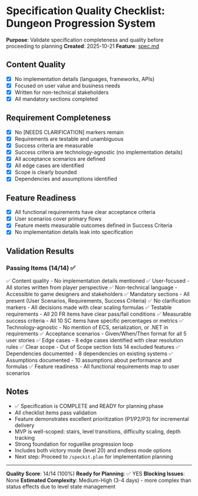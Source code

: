 # Specification Quality Checklist: Dungeon Progression System

**Purpose**: Validate specification completeness and quality before proceeding to planning
**Created**: 2025-10-21
**Feature**: [spec.md](../spec.md)

## Content Quality

- [x] No implementation details (languages, frameworks, APIs)
- [x] Focused on user value and business needs
- [x] Written for non-technical stakeholders
- [x] All mandatory sections completed

## Requirement Completeness

- [x] No [NEEDS CLARIFICATION] markers remain
- [x] Requirements are testable and unambiguous
- [x] Success criteria are measurable
- [x] Success criteria are technology-agnostic (no implementation details)
- [x] All acceptance scenarios are defined
- [x] All edge cases are identified
- [x] Scope is clearly bounded
- [x] Dependencies and assumptions identified

## Feature Readiness

- [x] All functional requirements have clear acceptance criteria
- [x] User scenarios cover primary flows
- [x] Feature meets measurable outcomes defined in Success Criteria
- [x] No implementation details leak into specification

## Validation Results

### Passing Items (14/14) ✅

✅ Content quality - No implementation details mentioned
✅ User-focused - All stories written from player perspective
✅ Non-technical language - Accessible to game designers and stakeholders
✅ Mandatory sections - All present (User Scenarios, Requirements, Success Criteria)
✅ No clarification markers - All decisions made with clear scaling formulas
✅ Testable requirements - All 20 FR items have clear pass/fail conditions
✅ Measurable success criteria - All 10 SC items have specific percentages or metrics
✅ Technology-agnostic - No mention of ECS, serialization, or .NET in requirements
✅ Acceptance scenarios - Given/When/Then format for all 5 user stories
✅ Edge cases - 8 edge cases identified with clear resolution rules
✅ Clear scope - Out of Scope section lists 14 excluded features
✅ Dependencies documented - 8 dependencies on existing systems
✅ Assumptions documented - 10 assumptions about performance and formulas
✅ Feature readiness - All functional requirements map to user scenarios

## Notes

- ✅ Specification is COMPLETE and READY for planning phase
- All checklist items pass validation
- Feature demonstrates excellent prioritization (P1/P2/P3) for incremental delivery
- MVP is well-scoped: stairs, level transitions, difficulty scaling, depth tracking
- Strong foundation for roguelike progression loop
- Includes both victory mode (level 20) and endless mode options
- Next step: Proceed to `/speckit.plan` for implementation planning

---

**Quality Score**: 14/14 (100%)
**Ready for Planning**: ✅ YES
**Blocking Issues**: None
**Estimated Complexity**: Medium-High (3-4 days) - more complex than status effects due to level state management
